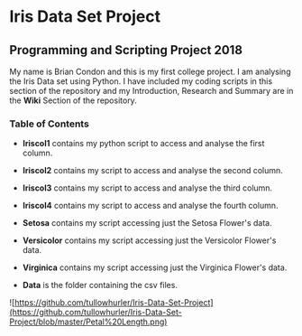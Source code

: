 # Iris Data Set Project
## Programming and Scripting Project 2018

My name is Brian Condon and this is my first college project. I am analysing the Iris Data set using Python. I have included my coding scripts in this section of the repository and my Introduction, Research and Summary are in the **Wiki** Section of the repository. 
### **Table of Contents**

* **Iriscol1** contains my python script to access and analyse the first column.

* **Iriscol2** contains my script to access and analyse the second column.

* **Iriscol3** contains my script to access and analyse the third column.

* **Iriscol4** contains my script to access and analyse the fourth column.

* **Setosa** contains my script accessing just the Setosa Flower's data.

* **Versicolor** contains my script accessing just the Versicolor Flower's data.

* **Virginica** contains my script accessing just the Virginica Flower's data.

* **Data** is the folder containing the csv files. 

![https://github.com/tullowhurler/Iris-Data-Set-Project](https://github.com/tullowhurler/Iris-Data-Set-Project/blob/master/Petal%20Length.png)






